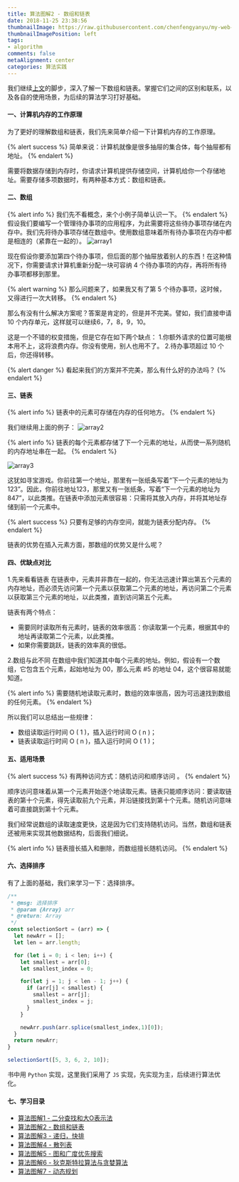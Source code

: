 ```yaml
---
title: 算法图解2 - 数组和链表
date: 2018-11-25 23:38:56
thumbnailImage: https://raw.githubusercontent.com/chenfengyanyu/my-web-accumulation/master/images/algorithm/logo.png
thumbnailImagePosition: left
tags: 
- algorithm
comments: false
metaAlignment: center
categories: 算法实践
---
```

我们继续[上文](http://jartto.wang/2018/11/22/algorithm1/)的脚步，深入了解一下数组和链表。掌握它们之间的区别和联系，以及各自的使用场景，为后续的算法学习打好基础。
<!-- more -->
#### 一、计算机内存的工作原理
为了更好的理解数组和链表，我们先来简单介绍一下计算机内存的工作原理。

{% alert success %}
简单来说：计算机就像是很多抽屉的集合体，每个抽屉都有地址。
{% endalert %}

需要将数据存储到内存时，你请求计算机提供存储空间，计算机给你一个存储地址。需要存储多项数据时，有两种基本方式：数组和链表。

#### 二、数组
{% alert info %}
我们先不看概念，来个小例子简单认识一下。
{% endalert %}
假设我们要编写一个管理待办事项的应用程序，为此需要将这些待办事项存储在内存中。我们先将待办事项存储在数组中。使用数组意味着所有待办事项在内存中都是相连的（紧靠在一起的）。
![array1](https://raw.githubusercontent.com/chenfengyanyu/my-web-accumulation/master/images/algorithm/array1.png)

现在假设你要添加第四个待办事项，但后面的那个抽屉放着别人的东西！在这种情况下，你需要请求计算机重新分配一块可容纳 4 个待办事项的内存，再将所有待办事项都移到那里。

{% alert warning %}
那么问题来了，如果我又有了第 5 个待办事项，这时候，又得进行一次大转移。
{% endalert %}

那么有没有什么解决方案呢？答案是肯定的，但是并不完美。譬如，我们直接申请 10 个内存单元，这样就可以继续6，7，8，9，10。

这是一个不错的权变措施，但是它存在如下两个缺点：
1.你额外请求的位置可能根本用不上，这将浪费内存。你没有使用，别人也用不了。
2.待办事项超过 10 个后，你还得转移。

{% alert danger %}
看起来我们的方案并不完美，那么有什么好的办法吗？
{% endalert %}

#### 三、链表
{% alert info %}
链表中的元素可存储在内存的任何地方。
{% endalert %}

我们继续用上面的例子：
![array2](https://raw.githubusercontent.com/chenfengyanyu/my-web-accumulation/master/images/algorithm/array2.png)

{% alert info %}
链表的每个元素都存储了下一个元素的地址，从而使一系列随机的内存地址串在一起。
{% endalert %}

![array3](https://raw.githubusercontent.com/chenfengyanyu/my-web-accumulation/master/images/algorithm/array3.png)

这犹如寻宝游戏。你前往第一个地址，那里有一张纸条写着“下一个元素的地址为123”。因此，你前往地址123，那里又有一张纸条，写着“下一个元素的地址为847”，以此类推。在链表中添加元素很容易：只需将其放入内存，并将其地址存储到前一个元素中。

{% alert success %}
只要有足够的内存空间，就能为链表分配内存。
{% endalert %}

链表的优势在插入元素方面，那数组的优势又是什么呢？

#### 四、优缺点对比
1.先来看看链表
在链表中，元素并非靠在一起的，你无法迅速计算出第五个元素的内存地址，而必须先访问第一个元素以获取第二个元素的地址，再访问第二个元素以获取第三个元素的地址，以此类推，直到访问第五个元素。

链表有两个特点：
- 需要同时读取所有元素时，链表的效率很高：你读取第一个元素，根据其中的地址再读取第二个元素，以此类推。
- 如果你需要跳跃，链表的效率真的很低。


2.数组与此不同
在数组中我们知道其中每个元素的地址。例如，假设有一个数组，它包含五个元素，起始地址为 00，那么元素 #5 的地址 04，这个很容易就能知道。

{% alert info %}
需要随机地读取元素时，数组的效率很高，因为可迅速找到数组的任何元素。
{% endalert %}


所以我们可以总结出一些规律：
- 数组读取运行时间 O ( 1 )，插入运行时间 O ( n )；
- 链表读取运行时间 O ( n )，插入运行时间 O ( 1 )；

#### 五、适用场景
{% alert success %}
有两种访问方式：随机访问和顺序访问 。
{% endalert %}

顺序访问意味着从第一个元素开始逐个地读取元素。链表只能顺序访问：要读取链表的第十个元素，得先读取前九个元素，并沿链接找到第十个元素。随机访问意味着可直接跳到第十个元素。

我们经常说数组的读取速度更快，这是因为它们支持随机访问。当然，数组和链表还被用来实现其他数据结构，后面我们细说。

{% alert info %}
链表擅长插入和删除，而数组擅长随机访问。
{% endalert %}

#### 六、选择排序
有了上面的基础，我们来学习一下：选择排序。
```js
/**
 * @msg: 选择排序
 * @param {Array} arr
 * @return: Array
 */
const selectionSort = (arr) => {
  let newArr = [];
  let len = arr.length;

  for (let i = 0; i < len; i++) {
    let smallest = arr[0];
    let smallest_index = 0;

    for(let j = 1; j < len - 1; j++) {
      if (arr[j] < smallest) {
        smallest = arr[j];
        smallest_index = j;
      }
    }

    newArr.push(arr.splice(smallest_index,1)[0]);
  }
  return newArr;
}

selectionSort([5, 3, 6, 2, 10]);
```

书中用 `Python` 实现，这里我们采用了 `JS` 实现，先实现为主，后续进行算法优化。

#### 七、学习目录
- [算法图解1 - 二分查找和大O表示法](http://jartto.wang/2018/11/22/algorithm1/)
- [算法图解2 - 数组和链表](http://jartto.wang/2018/11/25/algorithm2/)
- [算法图解3 - 递归，快排](http://jartto.wang/2018/11/26/algorithm3/)
- [算法图解4 - 散列表](http://jartto.wang/2018/11/27/algorithm4/)
- [算法图解5 - 图和广度优先搜索](http://jartto.wang/2018/11/28/algorithm5/)
- [算法图解6 - 狄克斯特拉算法与贪婪算法](http://jartto.wang/2018/11/29/algorithm6/)
- [算法图解7 - 动态规划](http://jartto.wang/2018/11/29/algorithm7/)